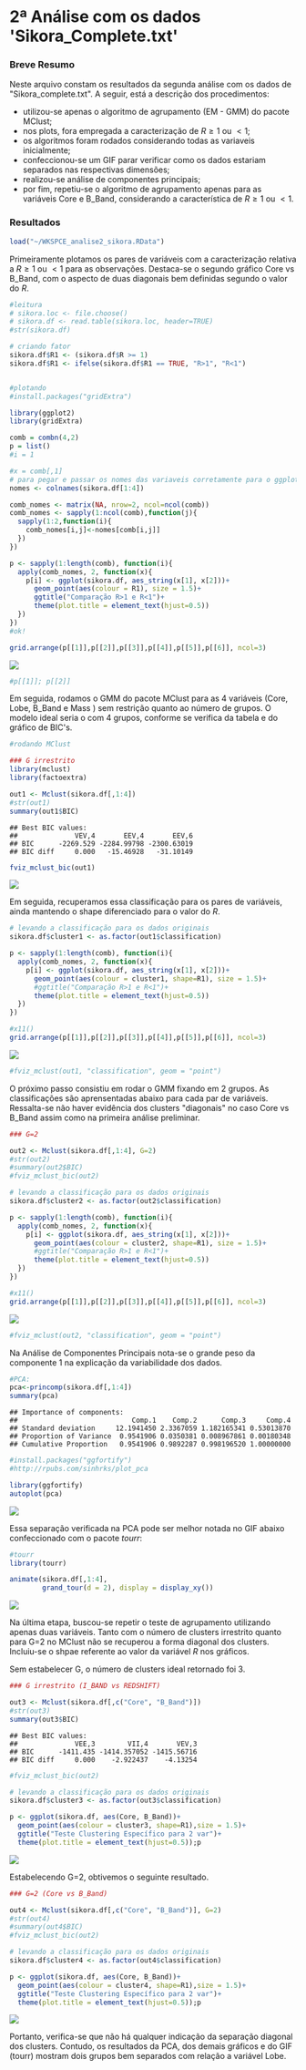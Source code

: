 # 2ª Análise com os dados 'Sikora_Complete.txt'

<!-- <style> -->
<!-- body { -->
<!-- text-align: justify} -->
<!-- </style> -->


### Breve Resumo
Neste arquivo constam os resultados da segunda análise com os dados de "Sikora_complete.txt". A seguir, está a descrição dos procedimentos:

* utilizou-se apenas o algoritmo de agrupamento (EM - GMM) do pacote MClust;
* nos plots, fora empregada a caracterização de $R \ge 1$ ou $<1$;
* os algoritmos foram rodados considerando todas as variaveis inicialmente;
* confeccionou-se um GIF parar verificar como os dados estariam separados nas respectivas dimensões;
* realizou-se análise de componentes principais;
* por fim, repetiu-se o algoritmo de agrupamento apenas para as variáveis Core e B_Band, considerando a característica de $R \ge 1$ ou $<1$.



### Resultados

```r
load("~/WKSPCE_analise2_sikora.RData")
```

Primeiramente plotamos os pares de variáveis com a caracterização relativa a $R \ge 1$ ou $<1$ para as observações. Destaca-se o segundo gráfico Core vs B_Band, com o aspecto de duas diagonais bem definidas segundo o valor do $R$.


```r
#leitura
# sikora.loc <- file.choose()
# sikora.df <- read.table(sikora.loc, header=TRUE)
#str(sikora.df)

# criando fator
sikora.df$R1 <- (sikora.df$R >= 1)
sikora.df$R1 <- ifelse(sikora.df$R1 == TRUE, "R>1", "R<1")


#plotando
#install.packages("gridExtra")

library(ggplot2)
library(gridExtra)

comb = combn(4,2)
p = list()
#i = 1

#x = comb[,1]
# para pegar e passar os nomes das variaveis corretamente para o ggplot
nomes <- colnames(sikora.df[1:4])

comb_nomes <- matrix(NA, nrow=2, ncol=ncol(comb))
comb_nomes <- sapply(1:ncol(comb),function(j){
  sapply(1:2,function(i){
    comb_nomes[i,j]<-nomes[comb[i,j]]
  })
})

p <- sapply(1:length(comb), function(i){
  apply(comb_nomes, 2, function(x){
    p[i] <- ggplot(sikora.df, aes_string(x[1], x[2]))+
      geom_point(aes(colour = R1), size = 1.5)+
      ggtitle("Comparação R>1 e R<1")+
      theme(plot.title = element_text(hjust=0.5))
  })  
})
#ok!

grid.arrange(p[[1]],p[[2]],p[[3]],p[[4]],p[[5]],p[[6]], ncol=3)
```

![](resultados_analise2_sikora_files/figure-html/c1-1.png)<!-- -->

```r
#p[[1]]; p[[2]]
```


Em seguida, rodamos o GMM do pacote MClust para as 4 variáveis (Core, Lobe, B_Band e Mass ) sem restrição quanto ao número de grupos. O modelo ideal seria o com $4$ grupos, conforme se verifica da tabela e do gráfico de BIC's.



```r
#rodando MClust

### G irrestrito
library(mclust)
library(factoextra)

out1 <- Mclust(sikora.df[,1:4])
#str(out1)
summary(out1$BIC)
```

```
## Best BIC values:
##              VEV,4       EEV,4       EEV,6
## BIC      -2269.529 -2284.99798 -2300.63019
## BIC diff     0.000   -15.46928   -31.10149
```

```r
fviz_mclust_bic(out1)
```

![](resultados_analise2_sikora_files/figure-html/c2,-1.png)<!-- -->


Em seguida, recuperamos essa classificação para os pares de variáveis, ainda mantendo o shape diferenciado para o valor do $R$. 


```r
# levando a classificação para os dados originais
sikora.df$cluster1 <- as.factor(out1$classification)

p <- sapply(1:length(comb), function(i){
  apply(comb_nomes, 2, function(x){
    p[i] <- ggplot(sikora.df, aes_string(x[1], x[2]))+
      geom_point(aes(colour = cluster1, shape=R1), size = 1.5)+
      #ggtitle("Comparação R>1 e R<1")+
      theme(plot.title = element_text(hjust=0.5))
  })  
})

#x11()
grid.arrange(p[[1]],p[[2]],p[[3]],p[[4]],p[[5]],p[[6]], ncol=3)
```

![](resultados_analise2_sikora_files/figure-html/c3-1.png)<!-- -->

```r
#fviz_mclust(out1, "classification", geom = "point")
```

O próximo passo consistiu em rodar o GMM fixando em 2 grupos. As classificações são aprensentadas abaixo para cada par de variáveis. Ressalta-se não haver evidência dos clusters "diagonais" no caso Core vs B_Band assim como na primeira análise preliminar.



```r
### G=2

out2 <- Mclust(sikora.df[,1:4], G=2)
#str(out2)
#summary(out2$BIC)
#fviz_mclust_bic(out2)

# levando a classificação para os dados originais
sikora.df$cluster2 <- as.factor(out2$classification)

p <- sapply(1:length(comb), function(i){
  apply(comb_nomes, 2, function(x){
    p[i] <- ggplot(sikora.df, aes_string(x[1], x[2]))+
      geom_point(aes(colour = cluster2, shape=R1), size = 1.5)+
      #ggtitle("Comparação R>1 e R<1")+
      theme(plot.title = element_text(hjust=0.5))
  })  
})

#x11()
grid.arrange(p[[1]],p[[2]],p[[3]],p[[4]],p[[5]],p[[6]], ncol=3)
```

![](resultados_analise2_sikora_files/figure-html/c4-1.png)<!-- -->

```r
#fviz_mclust(out2, "classification", geom = "point")
```

Na Análise de Componentes Principais nota-se o grande peso da componente 1 na explicação da variabilidade dos dados.



```r
#PCA:
pca<-princomp(sikora.df[,1:4])
summary(pca)
```

```
## Importance of components:
##                            Comp.1    Comp.2      Comp.3     Comp.4
## Standard deviation     12.1941450 2.3367059 1.182165341 0.53013870
## Proportion of Variance  0.9541906 0.0350381 0.008967861 0.00180348
## Cumulative Proportion   0.9541906 0.9892287 0.998196520 1.00000000
```

```r
#install.packages("ggfortify")
#http://rpubs.com/sinhrks/plot_pca

library(ggfortify)
autoplot(pca)
```

![](resultados_analise2_sikora_files/figure-html/c5-1.png)<!-- -->


Essa separação verificada na PCA pode ser melhor notada no GIF abaixo confeccionado com o pacote $tourr$:


```r
#tourr
library(tourr)

animate(sikora.df[,1:4],
        grand_tour(d = 2), display = display_xy())
```



![](sikora.gif)



Na última etapa, buscou-se repetir o teste de agrupamento utilizando apenas duas variáveis. Tanto com o número de clusters irrestrito quanto para G=2 no MClust não se recuperou a forma diagonal dos clusters. Incluiu-se o shpae referente ao valor da variável $R$ nos gráficos.

Sem estabelecer G, o número de clusters ideal retornado foi 3.


```r
### G irrestrito (I_BAND vs REDSHIFT)

out3 <- Mclust(sikora.df[,c("Core", "B_Band")])
#str(out3)
summary(out3$BIC)
```

```
## Best BIC values:
##              VEE,3        VII,4       VEV,3
## BIC      -1411.435 -1414.357052 -1415.56716
## BIC diff     0.000    -2.922437    -4.13254
```

```r
#fviz_mclust_bic(out2)

# levando a classificação para os dados originais
sikora.df$cluster3 <- as.factor(out3$classification)

p <- ggplot(sikora.df, aes(Core, B_Band))+
  geom_point(aes(colour = cluster3, shape=R1),size = 1.5)+
  ggtitle("Teste Clustering Específico para 2 var")+
  theme(plot.title = element_text(hjust=0.5));p
```

![](resultados_analise2_sikora_files/figure-html/c7-1.png)<!-- -->


Estabelecendo G=2, obtivemos o seguinte resultado.

```r
### G=2 (Core vs B_Band)

out4 <- Mclust(sikora.df[,c("Core", "B_Band")], G=2)
#str(out4)
#summary(out4$BIC)
#fviz_mclust_bic(out2)

# levando a classificação para os dados originais
sikora.df$cluster4 <- as.factor(out4$classification)

p <- ggplot(sikora.df, aes(Core, B_Band))+
  geom_point(aes(colour = cluster4, shape=R1),size = 1.5)+
  ggtitle("Teste Clustering Específico para 2 var")+
  theme(plot.title = element_text(hjust=0.5));p
```

![](resultados_analise2_sikora_files/figure-html/c8-1.png)<!-- -->

Portanto, verifica-se que não há qualquer indicação da separação diagonal dos clusters. Contudo, os resultados da PCA, dos demais gráficos e do GIF (tourr) mostram dois grupos bem separados com relação a variável Lobe.
